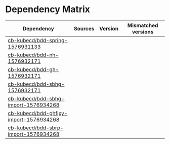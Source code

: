# Dependency Matrix

Dependency | Sources | Version | Mismatched versions
---------- | ------- | ------- | -------------------
[cb-kubecd/bdd-spring-1576931133](https://github.com/cb-kubecd/bdd-spring-1576931133.git) |  | []() | 
[cb-kubecd/bdd-nh-1576932171](https://github.com/cb-kubecd/bdd-nh-1576932171.git) |  | []() | 
[cb-kubecd/bdd-gh-1576932171](https://github.com/cb-kubecd/bdd-gh-1576932171.git) |  | []() | 
[cb-kubecd/bdd-sbhg-1576932171](https://github.com/cb-kubecd/bdd-sbhg-1576932171.git) |  | []() | 
[cb-kubecd/bdd-sbhg-import-1576934268](https://github.com/cb-kubecd/bdd-sbhg-import-1576934268.git) |  | []() | 
[cb-kubecd/bdd-ghfjxy-import-1576934268](https://github.com/cb-kubecd/bdd-ghfjxy-import-1576934268.git) |  | []() | 
[cb-kubecd/bdd-sbrp-import-1576934268](https://github.com/cb-kubecd/bdd-sbrp-import-1576934268.git) |  | []() | 
